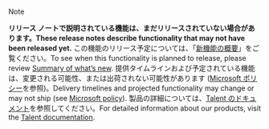  > [!NOTE]
 >  <span data-ttu-id="581d0-101">**リリース ノートで説明されている機能は、まだリリースされていない場合があります。**</span><span class="sxs-lookup"><span data-stu-id="581d0-101">**These release notes describe functionality that may not have been released yet.**</span></span>
<span data-ttu-id="581d0-102">この機能のリリース予定については、「[新機能の概要](/business-applications-release-notes/October18/dynamics365-talent/planned-features )」をご覧ください。</span><span class="sxs-lookup"><span data-stu-id="581d0-102">To see when this functionality is planned to release, please review [Summary of what’s new](/business-applications-release-notes/October18/dynamics365-talent/planned-features ).</span></span> <span data-ttu-id="581d0-103">提供タイムラインおよび予定されている機能は、変更される可能性、または出荷されない可能性があります ([Microsoft ポリシー](https://go.microsoft.com/fwlink/p/?linkid=2007332)を参照)。</span><span class="sxs-lookup"><span data-stu-id="581d0-103">Delivery timelines and projected functionality may change or may not ship (see [Microsoft policy](https://go.microsoft.com/fwlink/p/?linkid=2007332)).</span></span> <span data-ttu-id="581d0-104">製品の詳細については、[Talent のドキュメント](https://docs.microsoft.com/dynamics365/#pivot=business-apps&panel=talent)を参照してください。</span><span class="sxs-lookup"><span data-stu-id="581d0-104">For detailed information about our products, visit the [Talent documentation](https://docs.microsoft.com/dynamics365/#pivot=business-apps&panel=talent).</span></span>

